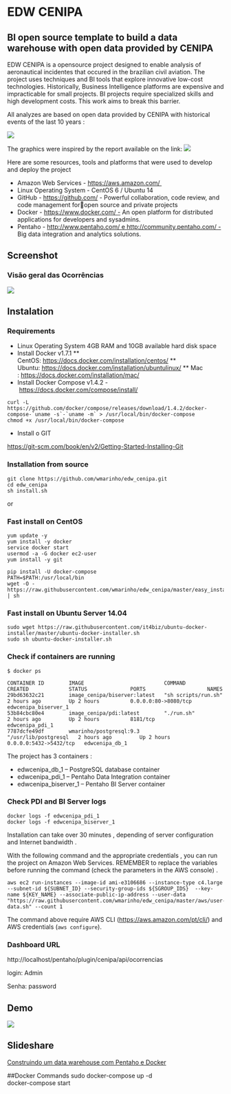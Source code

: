 # EDW CENIPA 
## BI open source template to build a data warehouse with open data provided by CENIPA

EDW CENIPA  is a opensource project designed to enable analysis of aeronautical incidentes that occured in the brazilian civil aviation. The project uses techniques and BI tools that explore innovative low-cost technologies. Historically, Business Intelligence platforms are expensive and impracticable for small projects. BI projects require specialized skills and high development costs. This work aims to break this barrier.

All analyzes are based on open data provided by CENIPA with historical events of the last 10 years :

![](http://dados.gov.br/dataset/ocorrencias-aeronauticas-da-aviacao-civil-brasileira)

The graphics were inspired by the report available on the link:
![](http://www.cenipa.aer.mil.br/cenipa/index.php/estatisticas/estatisticas/panorama)

Here are some resources, tools and platforms that were used to develop and deploy the project

* Amazon Web Services - https://aws.amazon.com/ 
* Linux Operating System - CentOS 6 / Ubuntu 14
* GitHub - https://github.com/ - Powerful collaboration, code review, and code management foropen source and private projects
* Docker - https://www.docker.com/ - An open platform for distributed applications for developers and sysadmins.
* Pentaho - http://www.pentaho.com/ e http://community.pentaho.com/ - Big data integration and analytics solutions.

## Screenshot
### Visão geral das Ocorrências
![](https://raw.githubusercontent.com/wmarinho/edw_cenipa/master/demo/RxCwvo8.png)

## Instalation

### Requirements

* Linux Operating System 4GB RAM and 10GB available hard disk space
* Install Docker v1.7.1
** CentOS: https://docs.docker.com/installation/centos/
** Ubuntu: https://docs.docker.com/installation/ubuntulinux/
** Mac : https://docs.docker.com/installation/mac/
* Install Docker Compose v1.4.2 - https://docs.docker.com/compose/install/

```
curl -L https://github.com/docker/compose/releases/download/1.4.2/docker-compose-`uname -s`-`uname -m` > /usr/local/bin/docker-compose
chmod +x /usr/local/bin/docker-compose
```

* Install o GIT

https://git-scm.com/book/en/v2/Getting-Started-Installing-Git

### Installation from source

```
git clone https://github.com/wmarinho/edw_cenipa.git
cd edw_cenipa
sh install.sh
```
or

### Fast install on CentOS

```
yum update -y
yum install -y docker
service docker start
usermod -a -G docker ec2-user
yum install -y git

pip install -U docker-compose
PATH=$PATH:/usr/local/bin
wget -O - https://raw.githubusercontent.com/wmarinho/edw_cenipa/master/easy_install | sh
```

### Fast install on Ubuntu Server 14.04

```
sudo wget https://raw.githubusercontent.com/it4biz/ubuntu-docker-installer/master/ubuntu-docker-installer.sh
sudo sh ubuntu-docker-installer.sh
```



### Check if containers are running
```
$ docker ps

CONTAINER ID        IMAGE                          COMMAND                CREATED             STATUS              PORTS                    NAMES
29bd63632c21        image_cenipa/biserver:latest   "sh scripts/run.sh"    2 hours ago         Up 2 hours          0.0.0.0:80->8080/tcp     edwcenipa_biserver_1
53b84cbc80e4        image_cenipa/pdi:latest        "./run.sh"             2 hours ago         Up 2 hours          8181/tcp                 edwcenipa_pdi_1
7787dcfe49df        wmarinho/postgresql:9.3        "/usr/lib/postgresql   2 hours ago         Up 2 hours          0.0.0.0:5432->5432/tcp   edwcenipa_db_1
```

The project has 3 containers :

* edwcenipa_db_1 – PostgreSQL database container
* edwcenipa_pdi_1 – Pentaho Data Integration container
* edwcenipa_biserver_1 – Pentaho BI Server container


### Check PDI and BI Server logs

```
docker logs -f edwcenipa_pdi_1
docker logs -f edwcenipa_biserver_1
```

Installation can take over 30 minutes , depending of server configuration and Internet bandwidth . 

With the following command and the appropriate credentials , you can run the project on Amazon Web Services. REMEMBER to replace the variables before running the command (check the parameters in the AWS console) . 

```
aws ec2 run-instances --image-id ami-e3106686 --instance-type c4.large --subnet-id ${SUBNET_ID} --security-group-ids ${SGROUP_IDS}  --key-name ${KEY_NAME} --associate-public-ip-address --user-data "https://raw.githubusercontent.com/wmarinho/edw_cenipa/master/aws/user-data.sh" --count 1
```
The command above require AWS CLI (https://aws.amazon.com/pt/cli/) and AWS credentials (``` aws configure ```).

### Dashboard URL

http://localhost/pentaho/plugin/cenipa/api/ocorrencias

login: Admin

Senha: password


## Demo

![](https://raw.githubusercontent.com/wmarinho/edw_cenipa/master/demo/cenipa-demo.gif)

## Slideshare

[Construindo um data warehouse com Pentaho e Docker](http://pt.slideshare.net/wmarinho/building-a-data-warehouse-with-pentaho-and-docker-58940969)

##Docker Commands
sudo docker-compose up -d<BR>
docker-compose start<BR>


